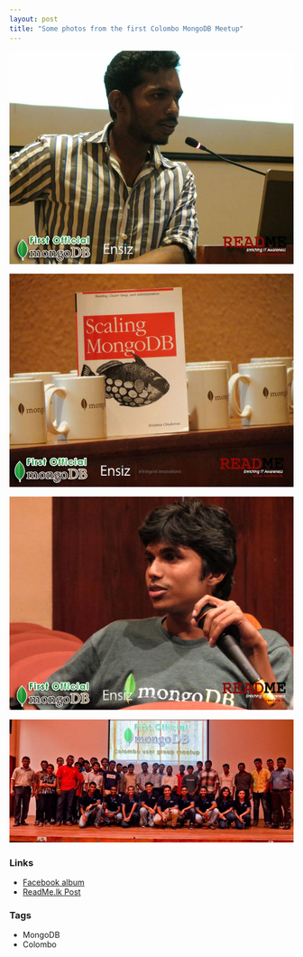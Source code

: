 ```yaml
---
layout: post
title: "Some photos from the first Colombo MongoDB Meetup"
---
```


![](/resources/12.jpg)

![](/resources/13.jpg)

![](/resources/14.jpg)

![](/resources/15.jpg)

### Links

- [Facebook album](https://www.facebook.com/media/set/?set=a.492844000764476.1073741837.296537027061842&type=3) 
- [ReadMe.lk Post](http://web.archive.org/web/20201027000627/https://www.readme.lk/the-official-mongodb-colombo-user-group-meetup/) 
### Tags

- MongoDB
- Colombo